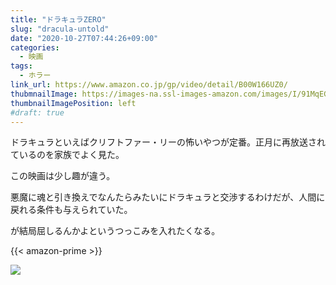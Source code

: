 ```yaml
---
title: "ドラキュラZERO"
slug: "dracula-untold"
date: "2020-10-27T07:44:26+09:00"
categories:
  - 映画
tags:
  - ホラー
link_url: https://www.amazon.co.jp/gp/video/detail/B00W166UZ0/
thubmnailImage: https://images-na.ssl-images-amazon.com/images/I/91MqEGiezrL._SX300_.jpg
thumbnailImagePosition: left
#draft: true
---
```

ドラキュラといえばクリフトファー・リーの怖いやつが定番。正月に再放送されているのを家族でよく見た。
<!--more-->
この映画は少し趣が違う。

悪魔に魂と引き換えでなんたらみたいにドラキュラと交渉するわけだが、人間に戻れる条件も与えられていた。

が結局屈しるんかよというつっこみを入れたくなる。

{{< amazon-prime >}}

![](https://images-na.ssl-images-amazon.com/images/I/91MqEGiezrL._SX300_.jpg)
